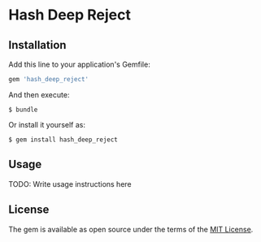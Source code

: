 # Hash Deep Reject

## Installation

Add this line to your application's Gemfile:

```ruby
gem 'hash_deep_reject'
```

And then execute:

    $ bundle

Or install it yourself as:

    $ gem install hash_deep_reject

## Usage

TODO: Write usage instructions here


## License

The gem is available as open source under the terms of the [MIT License](http://opensource.org/licenses/MIT).
